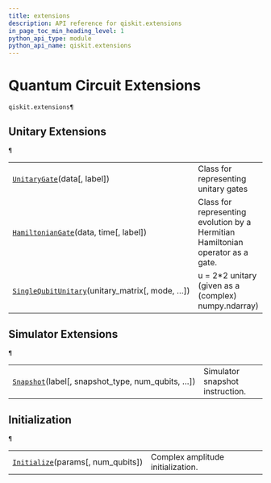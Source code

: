 ```yaml
---
title: extensions
description: API reference for qiskit.extensions
in_page_toc_min_heading_level: 1
python_api_type: module
python_api_name: qiskit.extensions
---
```


<span id="module-qiskit.extensions" />

<span id="qiskit-extensions" />

# Quantum Circuit Extensions

<span id="module-qiskit.extensions" />

`qiskit.extensions¶`

## Unitary Extensions

<span id="module-qiskit.extensions" />

`¶`

|                                                                                                                                                                       |                                                                                 |
| --------------------------------------------------------------------------------------------------------------------------------------------------------------------- | ------------------------------------------------------------------------------- |
| [`UnitaryGate`](qiskit.extensions.UnitaryGate#qiskit.extensions.UnitaryGate "qiskit.extensions.UnitaryGate")(data\[, label])                                          | Class for representing unitary gates                                            |
| [`HamiltonianGate`](qiskit.extensions.HamiltonianGate#qiskit.extensions.HamiltonianGate "qiskit.extensions.HamiltonianGate")(data, time\[, label])                    | Class for representing evolution by a Hermitian Hamiltonian operator as a gate. |
| [`SingleQubitUnitary`](qiskit.extensions.SingleQubitUnitary#qiskit.extensions.SingleQubitUnitary "qiskit.extensions.SingleQubitUnitary")(unitary\_matrix\[, mode, …]) | u = 2\*2 unitary (given as a (complex) numpy.ndarray)                           |

## Simulator Extensions

<span id="module-qiskit.extensions" />

`¶`

|                                                                                                                                            |                                 |
| ------------------------------------------------------------------------------------------------------------------------------------------ | ------------------------------- |
| [`Snapshot`](qiskit.extensions.Snapshot#qiskit.extensions.Snapshot "qiskit.extensions.Snapshot")(label\[, snapshot\_type, num\_qubits, …]) | Simulator snapshot instruction. |

## Initialization

<span id="module-qiskit.extensions" />

`¶`

|                                                                                                                                  |                                   |
| -------------------------------------------------------------------------------------------------------------------------------- | --------------------------------- |
| [`Initialize`](qiskit.extensions.Initialize#qiskit.extensions.Initialize "qiskit.extensions.Initialize")(params\[, num\_qubits]) | Complex amplitude initialization. |

